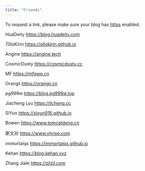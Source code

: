 ```yaml
---
title: "Friends"
---
```

To request a link, please make sure your blog has [https](https://en.wikipedia.org/wiki/HTTPS) enabled.

HuaDeity https://blog.huadeity.com

70loKirin https://qllokirin.github.io

Angine https://angine.tech

CosmicDusty https://cosmicdusty.cc

MF https://mfqwq.cn

Orangii https://orangii.cn

pg999w https://blog.pg999w.top

Jiacheng Lyu https://ljcheng.cc

SiYun https://siyun916.github.io

<!-- Kircute https://kircute.jimmytoluene.com -->

Bowen https://www.tomcatdeng.cn

斯文孙 https://www.vhrise.com

immortalqx https://immortalqx.github.io

Kehan https://blog.kehan.xyz

Zhang Jiale https://zjlzjl.com
